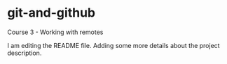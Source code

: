 # git-and-github
Course 3 - Working with remotes

I am editing the README file. Adding some more details about the project description.
